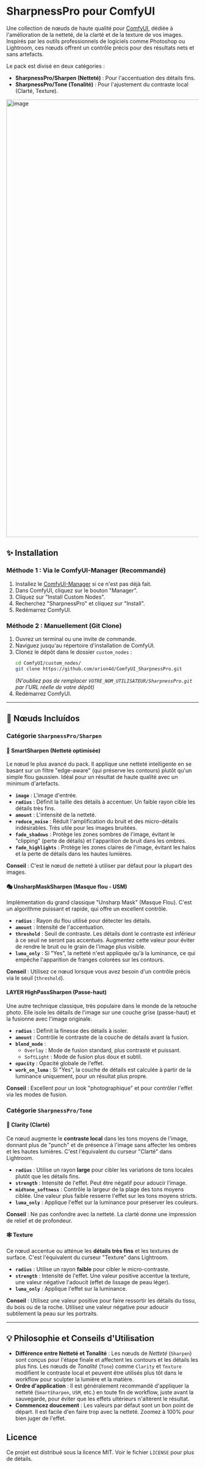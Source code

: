 # SharpnessPro pour ComfyUI

Une collection de nœuds de haute qualité pour [ComfyUI](https://github.com/comfyanonymous/ComfyUI), dédiée à l'amélioration de la netteté, de la clarté et de la texture de vos images. Inspirés par les outils professionnels de logiciels comme Photoshop ou Lightroom, ces nœuds offrent un contrôle précis pour des résultats nets et sans artefacts.

Le pack est divisé en deux catégories :
*   **SharpnessPro/Sharpen (Netteté)** : Pour l'accentuation des détails fins.
*   **SharpnessPro/Tone (Tonalité)** : Pour l'ajustement du contraste local (Clarté, Texture).

<img width="575" height="1145" alt="image" src="https://github.com/user-attachments/assets/d78a1dab-65e8-4296-883c-8d933c3c61bf" />

## ✨ Installation

### Méthode 1 : Via le ComfyUI-Manager (Recommandé)

1.  Installez le [ComfyUI-Manager](https://github.com/ltdrdata/ComfyUI-Manager) si ce n'est pas déjà fait.
2.  Dans ComfyUI, cliquez sur le bouton "Manager".
3.  Cliquez sur "Install Custom Nodes".
4.  Recherchez "SharpnessPro" et cliquez sur "Install".
5.  Redémarrez ComfyUI.

### Méthode 2 : Manuellement (Git Clone)

1.  Ouvrez un terminal ou une invite de commande.
2.  Naviguez jusqu'au répertoire d'installation de ComfyUI.
3.  Clonez le dépôt dans le dossier `custom_nodes` :
    ```bash
    cd ComfyUI/custom_nodes/
    git clone https://github.com/orion4d/ComfyUI_SharpnessPro.git
    ```
    *(N'oubliez pas de remplacer `VOTRE_NOM_UTILISATEUR/SharpnessPro.git` par l'URL réelle de votre dépôt)*
4.  Redémarrez ComfyUI.

---

## 🎨 Nœuds Incluídos

### Catégorie `SharpnessPro/Sharpen`

#### 🧠 SmartSharpen (Netteté optimisée)

Le nœud le plus avancé du pack. Il applique une netteté intelligente en se basant sur un filtre "edge-aware" (qui préserve les contours) plutôt qu'un simple flou gaussien. Idéal pour un résultat de haute qualité avec un minimum d'artefacts.

-   **`image`** : L'image d'entrée.
-   **`radius`** : Définit la taille des détails à accentuer. Un faible rayon cible les détails très fins.
-   **`amount`** : L'intensité de la netteté.
-   **`reduce_noise`** : Réduit l'amplification du bruit et des micro-détails indésirables. Très utile pour les images bruitées.
-   **`fade_shadows`** : Protège les zones sombres de l'image, évitant le "clipping" (perte de détails) et l'apparition de bruit dans les ombres.
-   **`fade_highlights`** : Protège les zones claires de l'image, évitant les halos et la perte de détails dans les hautes lumières.

**Conseil** : C'est le nœud de netteté à utiliser par défaut pour la plupart des images.

#### 🎭 UnsharpMaskSharpen (Masque flou - USM)

Implémentation du grand classique "Unsharp Mask" (Masque Flou). C'est un algorithme puissant et rapide, qui offre un excellent contrôle.

-   **`radius`** : Rayon du flou utilisé pour détecter les détails.
-   **`amount`** : Intensité de l'accentuation.
-   **`threshold`** : Seuil de contraste. Les détails dont le contraste est inférieur à ce seuil ne seront pas accentués. Augmentez cette valeur pour éviter de rendre le bruit ou le grain de l'image plus visible.
-   **`luma_only`** : Si "Yes", la netteté n'est appliquée qu'à la luminance, ce qui empêche l'apparition de franges colorées sur les contours.

**Conseil** : Utilisez ce nœud lorsque vous avez besoin d'un contrôle précis via le seuil (`threshold`).

#### LAYER HighPassSharpen (Passe-haut)

Une autre technique classique, très populaire dans le monde de la retouche photo. Elle isole les détails de l'image sur une couche grise (passe-haut) et la fusionne avec l'image originale.

-   **`radius`** : Définit la finesse des détails à isoler.
-   **`amount`** : Contrôle le contraste de la couche de détails avant la fusion.
-   **`blend_mode`** :
    -   `Overlay` : Mode de fusion standard, plus contrasté et puissant.
    -   `SoftLight` : Mode de fusion plus doux et subtil.
-   **`opacity`** : Opacité globale de l'effet.
-   **`work_on_luma`** : Si "Yes", la couche de détails est calculée à partir de la luminance uniquement, pour un résultat plus propre.

**Conseil** : Excellent pour un look "photographique" et pour contrôler l'effet via les modes de fusion.

### Catégorie `SharpnessPro/Tone`

#### 💪 Clarity (Clarté)

Ce nœud augmente le **contraste local** dans les tons moyens de l'image, donnant plus de "punch" et de présence à l'image sans affecter les ombres et les hautes lumières. C'est l'équivalent du curseur "Clarté" dans Lightroom.

-   **`radius`** : Utilise un rayon **large** pour cibler les variations de tons locales plutôt que les détails fins.
-   **`strength`** : Intensité de l'effet. Peut être négatif pour adoucir l'image.
-   **`midtone_softness`** : Contrôle la largeur de la plage des tons moyens ciblée. Une valeur plus faible resserre l'effet sur les tons moyens stricts.
-   **`luma_only`** : Applique l'effet sur la luminance pour préserver les couleurs.

**Conseil** : Ne pas confondre avec la netteté. La clarté donne une impression de relief et de profondeur.

#### 🕸️ Texture

Ce nœud accentue ou atténue les **détails très fins** et les textures de surface. C'est l'équivalent du curseur "Texture" dans Lightroom.

-   **`radius`** : Utilise un rayon **faible** pour cibler le micro-contraste.
-   **`strength`** : Intensité de l'effet. Une valeur positive accentue la texture, une valeur négative l'adoucit (effet de lissage de peau léger).
-   **`luma_only`** : Applique l'effet sur la luminance.

**Conseil** : Utilisez une valeur positive pour faire ressortir les détails du tissu, du bois ou de la roche. Utilisez une valeur négative pour adoucir subtilement la peau sur les portraits.

---

## 💡 Philosophie et Conseils d'Utilisation

-   **Différence entre Netteté et Tonalité** : Les nœuds de *Netteté* (`Sharpen`) sont conçus pour l'étape finale et affectent les contours et les détails les plus fins. Les nœuds de *Tonalité* (`Tone`) comme `Clarity` et `Texture` modifient le contraste local et peuvent être utilisés plus tôt dans le workflow pour sculpter la lumière et la matière.
-   **Ordre d'application** : Il est généralement recommandé d'appliquer la netteté (`SmartSharpen`, `USM`, etc.) en toute fin de workflow, juste avant la sauvegarde, pour éviter que les effets ultérieurs n'altèrent le résultat.
-   **Commencez doucement** : Les valeurs par défaut sont un bon point de départ. Il est facile d'en faire trop avec la netteté. Zoomez à 100% pour bien juger de l'effet.

## Licence

Ce projet est distribué sous la licence MIT. Voir le fichier `LICENSE` pour plus de détails.
